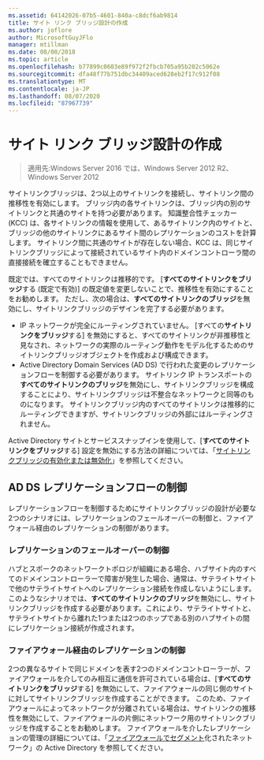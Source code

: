 ```yaml
---
ms.assetid: 64142026-07b5-4601-840a-c8dcf6ab9814
title: サイト リンク ブリッジ設計の作成
ms.author: joflore
author: MicrosoftGuyJFlo
manager: mtillman
ms.date: 08/08/2018
ms.topic: article
ms.openlocfilehash: b77899c0603e89f972f2fbcb705a95b202c5062e
ms.sourcegitcommit: dfa48f77b751dbc34409aced628eb2f17c912f08
ms.translationtype: MT
ms.contentlocale: ja-JP
ms.lasthandoff: 08/07/2020
ms.locfileid: "87967739"
---
```

# <a name="creating-a-site-link-bridge-design"></a>サイト リンク ブリッジ設計の作成

> 適用先:Windows Server 2016 では、Windows Server 2012 R2、Windows Server 2012

サイトリンクブリッジは、2つ以上のサイトリンクを接続し、サイトリンク間の推移性を有効にします。 ブリッジ内の各サイトリンクは、ブリッジ内の別のサイトリンクと共通のサイトを持つ必要があります。 知識整合性チェッカー (KCC) は、各サイトリンクの情報を使用して、あるサイトリンク内のサイトと、ブリッジの他のサイトリンクにあるサイト間のレプリケーションのコストを計算します。 サイトリンク間に共通のサイトが存在しない場合、KCC は、同じサイトリンクブリッジによって接続されているサイト内のドメインコントローラ間の直接接続を確立することもできません。

既定では、すべてのサイトリンクは推移的です。 [**すべてのサイトリンクをブリッジ**する (既定で有効)] の既定値を変更しないことで、推移性を有効にすることをお勧めします。 ただし、次の場合は、**すべてのサイトリンクのブリッジ**を無効にし、サイトリンクブリッジのデザインを完了する必要があります。

- IP ネットワークが完全にルーティングされていません。 [すべての**サイトリンクをブリッジ**する] を無効にすると、すべてのサイトリンクが非推移性と見なされ、ネットワークの実際のルーティング動作をモデル化するためのサイトリンクブリッジオブジェクトを作成および構成できます。
- Active Directory Domain Services (AD DS) で行われた変更のレプリケーションフローを制御する必要があります。 サイトリンク IP トランスポートの**すべてのサイトリンクのブリッジ**を無効にし、サイトリンクブリッジを構成することにより、サイトリンクブリッジは不整合なネットワークと同等のものになります。 サイトリンクブリッジ内のすべてのサイトリンクは推移的にルーティングできますが、サイトリンクブリッジの外部にはルーティングされません。

Active Directory サイトとサービススナップインを使用して、[**すべてのサイトリンクをブリッジ**する] 設定を無効にする方法の詳細については、「[サイトリンクブリッジの有効化または無効化](/previous-versions/windows/it-pro/windows-server-2003/cc738789(v=ws.10))」を参照してください。

## <a name="controlling-ad-ds-replication-flow"></a>AD DS レプリケーションフローの制御

レプリケーションフローを制御するためにサイトリンクブリッジの設計が必要な2つのシナリオには、レプリケーションのフェールオーバーの制御と、ファイアウォール経由のレプリケーションの制御があります。

### <a name="controlling-replication-failover"></a>レプリケーションのフェールオーバーの制御

ハブとスポークのネットワークトポロジが組織にある場合、ハブサイト内のすべてのドメインコントローラーで障害が発生した場合、通常は、サテライトサイトで他のサテライトサイトへのレプリケーション接続を作成しないようにします。 このようなシナリオでは、**すべてのサイトリンクのブリッジ**を無効にし、サイトリンクブリッジを作成する必要があります。これにより、サテライトサイトと、サテライトサイトから離れた1つまたは2つのホップである別のハブサイトの間にレプリケーション接続が作成されます。

### <a name="controlling-replication-through-a-firewall"></a>ファイアウォール経由のレプリケーションの制御

2つの異なるサイトで同じドメインを表す2つのドメインコントローラーが、ファイアウォールを介してのみ相互に通信を許可されている場合は、[**すべてのサイトリンクをブリッジ**する] を無効にして、ファイアウォールの同じ側のサイトに対してサイトリンクブリッジを作成することができます。 このため、ファイアウォールによってネットワークが分離されている場合は、サイトリンクの推移性を無効にして、ファイアウォールの片側にネットワーク用のサイトリンクブリッジを作成することをお勧めします。 ファイアウォールを介したレプリケーションの管理の詳細については、「[ファイアウォールでセグメント](https://go.microsoft.com/fwlink/?LinkId=107074)化されたネットワーク」の Active Directory を参照してください。
